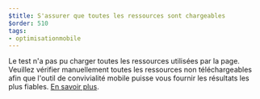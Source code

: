 ```yaml
---
$title: S'assurer que toutes les ressources sont chargeables
$order: 510
tags:
- optimisationmobile
---
```


Le test n'a pas pu charger toutes les ressources utilisées par la page. Veuillez vérifier manuellement toutes les ressources non téléchargeables afin que l'outil de convivialité mobile puisse vous fournir les résultats les plus fiables. [En savoir plus](https://support.google.com/webmasters/answer/6352293#blocked-resources).
